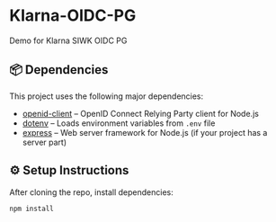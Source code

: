 # Klarna-OIDC-PG
Demo for Klarna SIWK OIDC PG

## 📦 Dependencies

This project uses the following major dependencies:

- [openid-client](https://github.com/panva/node-openid-client) – OpenID Connect Relying Party client for Node.js
- [dotenv](https://github.com/motdotla/dotenv) – Loads environment variables from `.env` file
- [express](https://expressjs.com/) – Web server framework for Node.js (if your project has a server part)

## ⚙️ Setup Instructions

After cloning the repo, install dependencies:

```bash
npm install

